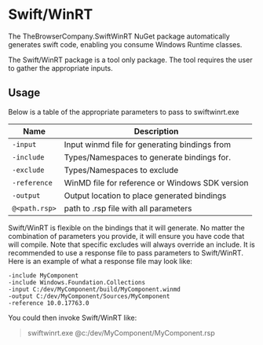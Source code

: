 # Swift/WinRT

The TheBrowserCompany.SwiftWinRT NuGet package automatically generates swift code, enabling you consume Windows Runtime classes.

The Swift/WinRT package is a tool only package. The tool requires the user to gather the appropriate inputs.

## Usage

Below is a table of the appropriate parameters to pass to swiftwinrt.exe

| Name         |    Description                                  |
|--------------|-------------------------------------------------|
| `-input`     | Input winmd file for generating bindings from   |
| `-include`   | Types/Namespaces to generate bindings for.      |
| `-exclude`   | Types/Namespaces to exclude                     |
| `-reference` | WinMD file for reference or Windows SDK version |
| `-output`    | Output location to place generated bindings     |
| `@<path.rsp>`| path to .rsp file with all parameters           |

Swift/WinRT is flexible on the bindings that it will generate. No matter the combination of parameters you provide, it will ensure you have code that will compile. Note that specific excludes will always override an include. It is recommended to use a response file to pass parameters to Swift/WinRT. Here is an example of what a response file may look like:

```
-include MyComponent
-include Windows.Foundation.Collections
-input C:/dev/MyComponent/build/MyComponent.winmd
-output C:/dev/MyComponent/Sources/MyComponent
-reference 10.0.17763.0
```

You could then invoke Swift/WinRT like:

> swiftwinrt.exe @c:/dev/MyComponent/MyComponent.rsp